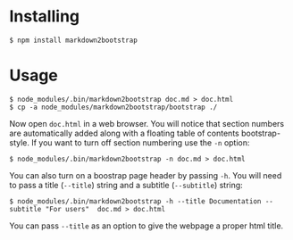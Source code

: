 # Installing

	$ npm install markdown2bootstrap

# Usage

	$ node_modules/.bin/markdown2bootstrap doc.md > doc.html
	$ cp -a node_modules/markdown2bootstrap/bootstrap ./

Now open `doc.html` in a web browser. You will notice that section numbers are automatically added along with a floating table of contents bootstrap-style. If you want to turn off section numbering use the `-n` option:

	$ node_modules/.bin/markdown2bootstrap -n doc.md > doc.html

You can also turn on a boostrap page header by passing `-h`. You will need to pass a title (`--title`) string and a subtitle (`--subtitle`) string:

	$ node_modules/.bin/markdown2bootstrap -h --title Documentation --subtitle "For users"  doc.md > doc.html

You can pass `--title` as an option to give the webpage a proper html title.
